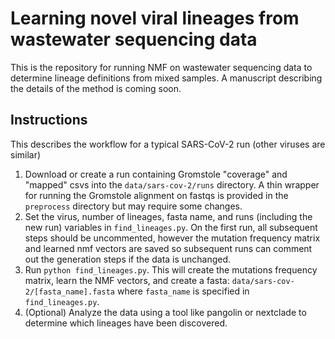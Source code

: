 # Learning novel viral lineages from wastewater sequencing data

This is the repository for running NMF on wastewater sequencing data to determine lineage definitions from mixed samples.
A manuscript describing the details of the method is coming soon.

## Instructions

This describes the workflow for a typical SARS-CoV-2 run (other viruses are similar)

1. Download or create a run containing Gromstole "coverage" and "mapped" csvs into the `data/sars-cov-2/runs` directory. A thin wrapper for running the Gromstole alignment on fastqs is provided in the `preprocess` directory but may require some changes.
2. Set the virus, number of lineages, fasta name, and runs (including the new run) variables in `find_lineages.py`. On the first run, all subsequent steps should be uncommented, however the mutation frequency matrix and learned nmf vectors are saved so subsequent runs can comment out the generation steps if the data is unchanged.
3. Run `python find_lineages.py`. This will create the mutations frequency matrix, learn the NMF vectors, and create a fasta: `data/sars-cov-2/[fasta_name].fasta` where `fasta_name` is specified in `find_lineages.py`.
4. (Optional) Analyze the data using a tool like pangolin or nextclade to determine which lineages have been discovered.
